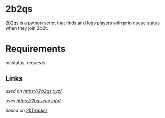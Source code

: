 # 2b2qs
2b2qs is a python script that finds and logs players with prio queue status when they join 2b2t.

# Requirements

mcstatus, requests

## Links
*used on https://2b2qs.xyz/*

*uses https://2bqueue.info/*

*based on [2bTracker](https://github.com/ZimnyCat/2bTracker)*
